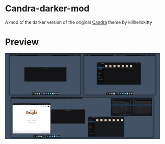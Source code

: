 # Candra-darker-mod
A mod of the darker version of the original [Candra](https://github.com/killhellokitty/Candra-Themes-3.20) theme by killhellokitty

# Preview

![Preview](https://github.com/marinos-m/Candra-darker-mod/blob/master/screen.jpg)
